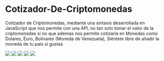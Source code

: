 # Cotizador-De-Criptomonedas
Cotizador de Criptomonedas, mediante una sintaxis desarrollada en JavaScript que nos permite con una API, no tan solo tomar el valor de la criptomonedas si no que ademas nos permite cotizarla en Monedas como Dolares, Euro, Bolívares (Moneda de Venezuela), Siéntete libre de añadir la moneda de tu país si gustas

<img src="https://i.postimg.cc/x1psLcXT/Captura.jpg"/>
<img src="https://i.postimg.cc/W4QXfCmB/Captura2.jpg"/>
<img src="https://i.postimg.cc/BnnY8xQV/captura-3.jpg"/>
<img src="https://i.postimg.cc/cHwXqhXr/Captura4.jpg"/>
<img src="https://i.postimg.cc/L5SvmPbv/Captura5.jpg"/>
